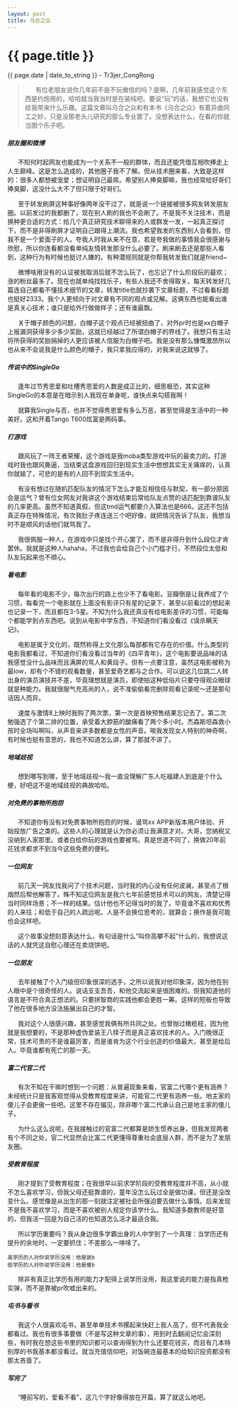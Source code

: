 ```yaml
---
layout: post
title: 乌合之众
---
```


{{ page.title }}
================
<p class="date">{{ page.date | date_to_string }} - Tr3jer_CongRong</p>

> &nbsp;&nbsp;&nbsp;&nbsp;&nbsp;&nbsp;有位老朋友说你几年前不是不玩微信的吗？是啊，几年前我感觉这个东西是约炮用的，哈哈就当我当时是在装纯吧。要说“玩”的话，我想它也没有给我带来什么乐趣。这篇文章叫乌合之众和有本书《乌合之众》有着异曲同工之妙，只是没那老头儿研究的那么专业罢了。没想表达什么，在看的你就当图个乐子吧。

##### 朋友圈和微博

&nbsp;&nbsp;&nbsp;&nbsp;&nbsp;&nbsp;不知何时起网友也能成为一个关系不一般的群体，而且还能凭借互相吹捧走上人生巅峰。这是怎么造成的，其他圈子我不了解。但从技术圈来看，大致是这样的：很多人都想被宠爱；想证明自己最屌。希望别人捧臭脚嘛，我也经常给好哥们捧臭脚，这没什么大不了但只限于好哥们。

&nbsp;&nbsp;&nbsp;&nbsp;&nbsp;&nbsp;至于转发刷屏这种事好像两年没干过了，就是说一个链接被很多网友转发朋友圈。以前发过的我都删了，现在别人刷的我也不会刷了。不是我不关注技术，而是换种更合适的方式：给几个真正研究技术聊得来的人或群发一发，一起真正探讨下，而不是非得刷屏才证明自己跟得上潮流。我也希望我发的东西别人会看到，但我不是一个爱面子的人，夸我人时我从来不在意，若是夸我做的事情我会很感谢与欣慰，所以你连看都没看单纯友情转发那没什么必要了。刷来刷去还是那些人看到，这种行为有时候也挺讨人嫌的。有种潜规则就是你帮我转发我们就是friend~

&nbsp;&nbsp;&nbsp;&nbsp;&nbsp;&nbsp;微博啥用没有的认证被我取消后就不怎么玩了，也忘记了什么阶段玩的最欢；涨的粉丝最多了。现在也就单纯找找乐子，有些人我还不舍得取关，每天转发好几篇连自己都看不懂技术细节的文章，转发title也就抄袭下文章标题，不过看看标题也挺好2333。我个人更倾向于对文章有不同的观点或见解。这俩东西也能看出谁是真关心技术；谁只是给外行做做样子；还有谁最飘。

&nbsp;&nbsp;&nbsp;&nbsp;&nbsp;&nbsp;关于帽子颜色的问题，白帽子这个观点已经被扭曲了，对外pr时也是xx白帽子上报漏洞获得多少多少奖励，这就已经越过了所谓白帽子的界线了。我想只有主动将所获得的奖励捐掉的人更应该被人信服为白帽子吧。我是没有那么慷慨激昂所以也从来不会说我是什么颜色的帽子，我只拿我应得的，对我来说这就够了。

##### 传说中的SingleGo

&nbsp;&nbsp;&nbsp;&nbsp;&nbsp;&nbsp;逢年过节秀恩爱和吐槽秀恩爱的人数是成正比的，细思极恐，其实这种SingleGo的本意是在暗示别人我现在单身呢，谁快点来勾搭我啊！

&nbsp;&nbsp;&nbsp;&nbsp;&nbsp;&nbsp;就算我Single与否，也并不觉得秀恩爱有多么万恶，甚至觉得是生活中的一种美好。这和开着Tango T600炫富是两码事。

##### 打游戏

&nbsp;&nbsp;&nbsp;&nbsp;&nbsp;&nbsp;跟风玩了一阵王者荣耀，这个游戏是我moba类型游戏中玩的最卖力的。打游戏时我也跟风撕逼，当结束这盘游戏回归到现实生活中想想其实无关痛痒的，认真你就输了，可悲的是有的人回不到现实生活中。

&nbsp;&nbsp;&nbsp;&nbsp;&nbsp;&nbsp;有没有想过在随机匹配队友的情况下怎么才能互相信任与默契，有一部分原因会是运气？曾有位女网友对我讲这个游戏结束后常给队友点赞的话匹配到靠谱队友的几率更高。虽然不知道真假，但这tmd运气都要介入算法也是666。这还不包括真正存在特殊情况，有次我肚子疼连送三个吧好像，就把情况告诉了队友，我想当时不是顺风的话他们就骂我了。

&nbsp;&nbsp;&nbsp;&nbsp;&nbsp;&nbsp;我很佩服一种人，在游戏中只是找个开心罢了，而不是非得升到什么段位才肯罢休。我就是这种人hahaha，不过我也会给自己个小门槛才行，不然段位太低和队友玩起来也不顺心。

##### 看电影

&nbsp;&nbsp;&nbsp;&nbsp;&nbsp;&nbsp;每年看的电影不少，每次出行的路上也少不了看电影。豆瓣倒是让我养成了个习惯，每看完一个电影就在上面没有影评只有星的记录下，甚至以前看过的想起来也记录一下，而且都在3-5星。不知为什么我还真没有给电影差评的习惯，可能每个都能学到点东西吧。说到从电影中学东西，不知道你们看没看过《误杀瞒天记》。

&nbsp;&nbsp;&nbsp;&nbsp;&nbsp;&nbsp;电影是属于文化的，既然称得上文化那么每部都有它存在的价值。什么类型的电影我都看过，不知道你们看没看过当年的《四平青年》，这个电影要说品味的话我感觉没什么品味而且满屏的骂人和黄段子。但有一点要注意，虽然这电影被称为最low，却有个不错的观看数量，甚至爱奇艺都与之合作。可以说这几位跳二人转出身的演员演技并不差，毕竟理想就是演员，即使拍这种低俗片只要夺得观众眼球就是种能力。我就很服气充高尚的人，说不准偷偷看完删除观看记录呢～还是那句话因人而异。

&nbsp;&nbsp;&nbsp;&nbsp;&nbsp;&nbsp;速度与激情8上映时我购了两次票，第一次是首映预售结果忘记去了。第二次勉强选了个第二排的位置，承受着大脖筋的酸痛看了两个多小时。杰森斯坦森救小孩时全场叫啊叫，从声音来讲多数都是女性的声音。唉我发现女人特别的神奇啊，有时候也挺有意思的，我也不知道怎么讲，算了那就不讲了。

##### 地域歧视

&nbsp;&nbsp;&nbsp;&nbsp;&nbsp;&nbsp;想到哪写到哪，至于地域歧视～我一直没理解广东人吃福建人到底是个什么梗，好吧这不是地域歧视的典故哈哈。

##### 对免费的事物所抱怨

&nbsp;&nbsp;&nbsp;&nbsp;&nbsp;&nbsp;不知道你有没有对免费事物所抱怨的时候，谩骂xx APP新版本用户体验、开始投放广告之类的。这些人的心理就是认为你必须让我满意才对。大哥，您纳税又没纳到人家那里。或者白给你玩的游戏也要被骂。真是世道不同了，换做20年前花钱求都求不到当今这些免费的便利。

##### 一位网友

&nbsp;&nbsp;&nbsp;&nbsp;&nbsp;&nbsp;前几天一网友找我问了个技术问题，当时我的内心没有任何波澜，甚至点了根烟然后帮他解答了。殊不知这位网友是我六七年前感觉技术可以的网友。清楚记得当时同样场景；不一样的结果。估计他也不记得当时的我了。毕竟谁不喜欢和优秀的人来往；和低于自己的人疏远呢。人是不会换位思考的，就算会；换作是我可能也会这样吧。

&nbsp;&nbsp;&nbsp;&nbsp;&nbsp;&nbsp;这个故事没想刻意表达什么，有句话是什么“叫你高攀不起”什么的，我想说这话的人就凭这自慰心理还在卖烧饼吧。

##### 一位朋友

&nbsp;&nbsp;&nbsp;&nbsp;&nbsp;&nbsp;去年接触了个入门级但印象很深的选手，之所以说我对他印象深，因为他在别人眼中是个很奇怪的人。说话支支吾吾，和他交流起来是很困难的。但我知道他的语言是不符合真正想法的。只要拼智商的实践他都会更胜一筹。这样的短板也导致了他在很多地方没法施展出自己的才智。

&nbsp;&nbsp;&nbsp;&nbsp;&nbsp;&nbsp;我对这个人很感兴趣，甚至感觉我俩有所共同之处。也曾抛过橄榄枝，因为他就是我想要的，不是那种虚伪爱装王八犊子而是真正喜欢技术的人。入门晚很正常，技术可贵的不是谁最厉害，而是谁肯为这个行业创造的价值最大，甚至是给后人。毕竟谁都有死亡的那一天。

##### 富二代官二代

&nbsp;&nbsp;&nbsp;&nbsp;&nbsp;&nbsp;有次不知在干嘛时想到一个问题：从普遍现象来看，官富二代哪个更有涵养？未经统计只是我客观觉得从受教育程度来讲，可能官二代更有涵养一些。地主家的傻儿子会更傲一些吧。这里不存在偏见，除非哪个富二代承认自己是地主家的傻儿子。

&nbsp;&nbsp;&nbsp;&nbsp;&nbsp;&nbsp;为什么这么说呢，在我接触过的官富二代都算是娇生惯养出身，但我发现两者有个不同之处，官二代显然会比富二代更懂得尊重社会底层人群，而不是为了发朋友圈。

##### 受教育程度

&nbsp;&nbsp;&nbsp;&nbsp;&nbsp;&nbsp;刚才提到了受教育程度；在我很早以前求学阶段的受教育程度并不高，从小就不怎么喜欢学习，但我父母还挺靠谱的，童年没怎么玩过全是做功课，但还是没改变什么。感觉像是从出生的那一刻就注定被社会所强迫要去做什么事情。后来发现不是我不喜欢学习，而是不喜欢被别人规定你该学什么。我知道多数教师是好意的，但我活一回是为自己活的也知道怎么活才最适合我。

&nbsp;&nbsp;&nbsp;&nbsp;&nbsp;&nbsp;所以学历重要吗？我从身边很多学霸出身的人中学到了一个真理：当学历还有提升的余地时，一定要抓住；不差那么一哆嗦了。

    高学历的人对你说学历没用：他是装b
    低学历的人对你说学历没用：他是傻b

&nbsp;&nbsp;&nbsp;&nbsp;&nbsp;&nbsp;除非有真正比学历有用的能力才配得上说学历没用，我这里说的能力是指真枪实弹，而不是靠被pr吹嘘出来的。

##### 屯书与看书

&nbsp;&nbsp;&nbsp;&nbsp;&nbsp;&nbsp;我这个人很喜欢屯书，甚至单单技术书摞起来快赶上我人高了，但不代表我全都看过。我也有很多事要做（不是写这种文章的事），用到时去翻阅记忆会深刻些，有时我在想这些书里的知识都可以查询得到为什么还要花钱买，而且有几本特别厚的书我基本都没看过。就当充值信仰吧，对饭碗连最基本的给知识投资都没有那太吝啬了。

##### 写完了

&nbsp;&nbsp;&nbsp;&nbsp;&nbsp;&nbsp;“睡前写的，爱看不看”，这几个字好像得放在开篇，算了就这么地吧。

